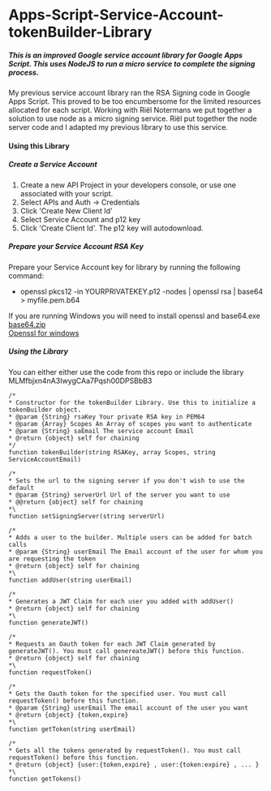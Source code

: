 # Apps-Script-Service-Account-tokenBuilder-Library  
##### This is an improved Google service account library for Google Apps Script. This uses NodeJS to run a micro service to complete the signing process.  

My previous service account library ran the RSA Signing code in Google Apps Script. This proved to be too encumbersome for the limited resources allocated for each script.  Working with Riël Notermans we put together a solution to use node as a micro signing service.  Riël put together the node server code and I adapted my previous library to use this service.  

#### Using this Library  
##### Create a Service Account
1) Create a new API Project in your developers console, or use one associated with your script.   
2) Select APIs and Auth -> Credentials  
3) Click 'Create New Client Id'  
4) Select Service Account and p12 key  
5) Click 'Create Client Id'. The p12 key will autodownload.  

##### Prepare your Service Account RSA Key  
Prepare your Service Account key for library by running the following command:  
 - openssl pkcs12 -in YOURPRIVATEKEY.p12 -nodes | openssl rsa | base64 > myfile.pem.b64  

If you are running Windows you will need to install openssl and base64.exe  
[base64.zip](https://drive.google.com/open?id=0B_j9_-NbJQQDQ2xNUEloMlV1b1U)  
[Openssl for windows](http://slproweb.com/products/Win32OpenSSL.html)  

##### Using the Library  
You can either either use the code from this repo or include the library MLMfbjxn4nA3IwygCAa7Pqsh00DPSBbB3  
  
    
    /*  
    * Constructor for the tokenBuilder Library. Use this to initialize a tokenBuilder object.  
    * @param {String} rsaKey Your private RSA key in PEM64  
    * @param {Array} Scopes An Array of scopes you want to authenticate    
    * @param {String} saEmail The service account Email  
    * @return {object} self for chaining  
    */  
    function tokenBuilder(string RSAKey, array Scopes, string ServiceAccountEmail)   
      
    /*  
    * Sets the url to the signing server if you don't wish to use the default  
    * @param {String} serverUrl Url of the server you want to use  
    * @@return {object} self for chaining  
    *\  
    function setSigningServer(string serverUrl)  
      
    /*  
    * Adds a user to the builder. Multiple users can be added for batch calls  
    * @param {String} userEmail The Email account of the user for whom you are requesting the token  
    * @return {object} self for chaining  
    *\  
    function addUser(string userEmail)   
      
    /*  
    * Generates a JWT Claim for each user you added with addUser()    
    * @return {object} self for chaining  
    *\  
    function generateJWT()    
      
    /*  
    * Requests an Oauth token for each JWT Claim generated by generateJWT(). You must call genereateJWT() before this function.  
    * @return {object} self for chaining  
    *\  
    function requestToken()   
      
    /*  
    * Gets the Oauth token for the specified user. You must call requestToken() before this function.  
    * @param {String} userEmail The email account of the user you want  
    * @return {object} {token,expire}  
    *\  
    function getToken(string userEmail)  
      
    /*  
    * Gets all the tokens generated by requestToken(). You must call requestToken() before this function.  
    * @return {object} {user:{token,expire} , user:{token:expire} , ... }   
    *\  
    function getTokens()  
  
  

